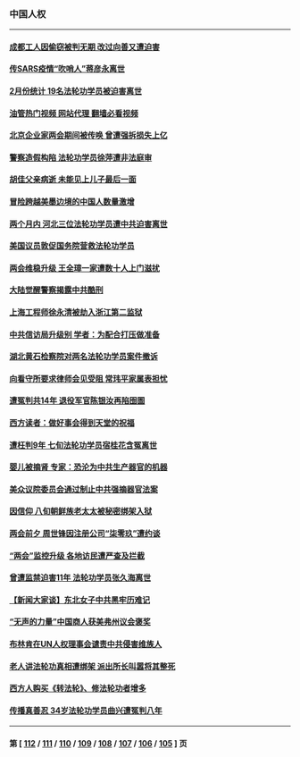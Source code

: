 ### 中国人权
---
#### [成都工人因偷窃被判无期 改过向善又遭迫害](../../pages/ncid278/n13948561.md?03150845) 
#### [传SARS疫情“吹哨人”蒋彦永离世](../../pages/ncid278/n13949222.md?03150845) 
#### [2月份统计 19名法轮功学员被迫害离世](../../pages/ncid278/n13947335.md?03150845) 
#### [油管热门视频 网站代理 翻墙必看视频](http://138.2.39.72:81/youtube.html?epic-marker?03150845)
#### [北京企业家两会期间被传唤 曾遭强拆损失上亿](../../pages/ncid278/n13947896.md?03150845) 
#### [警察造假构陷 法轮功学员徐萍遭非法庭审](../../pages/ncid278/n13946469.md?03150845) 
#### [胡佳父亲病逝 未能见上儿子最后一面](../../pages/ncid278/n13947415.md?03150845) 
#### [冒险跨越美墨边境的中国人数量激增](../../pages/ncid278/n13946742.md?03150845) 
#### [两个月内 河北三位法轮功学员遭中共迫害离世](../../pages/ncid278/n13945856.md?03150845) 
#### [美国议员敦促国务院营救法轮功学员](../../pages/ncid278/n13945791.md?03150845) 
#### [两会维稳升级 王全璋一家遭数十人上门滋扰](../../pages/ncid278/n13946416.md?03150845) 
#### [大陆觉醒警察揭露中共酷刑](../../pages/ncid278/n13937616.md?03150845) 
#### [上海工程师徐永清被劫入浙江第二监狱](../../pages/ncid278/n13945041.md?03150845) 
#### [中共信访局升级别 学者：为配合打压做准备](../../pages/ncid278/n13945602.md?03150845) 
#### [湖北黄石检察院对两名法轮功学员案件撤诉](../../pages/ncid278/n13944382.md?03150845) 
#### [向看守所要求律师会见受阻 常玮平家属表担忧](../../pages/ncid278/n13944719.md?03150845) 
#### [遭冤判共14年 退役军官陈银汝再陷囹圄](../../pages/ncid278/n13943569.md?03150845) 
#### [西方读者：做好事会得到天堂的祝福](../../pages/ncid278/n13943151.md?03150845) 
#### [遭枉判9年 七旬法轮功学员宿桂花含冤离世](../../pages/ncid278/n13943708.md?03150845) 
#### [婴儿被摘肾 专家：恐沦为中共生产器官的机器](../../pages/ncid278/n13944074.md?03150845) 
#### [美众议院委员会通过制止中共强摘器官法案](../../pages/ncid278/n13943637.md?03150845) 
#### [因信仰 八旬朝鲜族老太太被秘密绑架入狱](../../pages/ncid278/n13942333.md?03150845) 
#### [两会前夕 周世锋因注册公司“柒零玖”遭约谈](../../pages/ncid278/n13942894.md?03150845) 
#### [“两会”监控升级 各地访民遭严查及拦截](../../pages/ncid278/n13942702.md?03150845) 
#### [曾遭监禁迫害11年 法轮功学员张久海离世](../../pages/ncid278/n13941569.md?03150845) 
#### [【新闻大家谈】东北女子中共黑牢历难记](../../pages/ncid278/n13942450.md?03150845) 
#### [“无声的力量”中国商人获美弗州议会褒奖](../../pages/ncid278/n13941208.md?03150845) 
#### [布林肯在UN人权理事会谴责中共侵害维族人](../../pages/ncid278/n13941841.md?03150845) 
#### [老人讲法轮功真相遭绑架 派出所长叫嚣将其整死](../../pages/ncid278/n13939553.md?03150845) 
#### [西方人购买《转法轮》、修法轮功者增多](../../pages/ncid278/n13939369.md?03150845) 
#### [传播真善忍 34岁法轮功学员曲兴遭冤判八年](../../pages/ncid278/n13939536.md?03150845) 

---
#### 第 [ [112](./112.md?03150845) / [111](./111.md?03150845) / [110](./110.md?03150845) / [109](./109.md?03150845) / [108](./108.md?03150845) / [107](./107.md?03150845) / [106](./106.md?03150845) / [105](./105.md?03150845) ] 页
